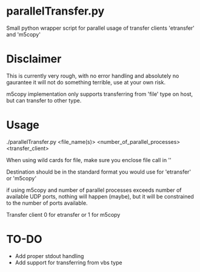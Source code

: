 # parallelTransfer.py
Small python wrapper script for parallel usage of transfer clients 'etransfer' and 'm5copy'

# Disclaimer 

This is currently very rough, with no error handling and absolutely no gaurantee it will not do something terrible, use at your own risk.

m5copy implementation only supports transferring from 'file' type on host, but can transfer to other type.

# Usage 

./parallelTransfer.py <file_name(s)> <destination> <number_of_parallel_processes> <transfer_client>

When using wild cards for file, make sure you enclose file call in ''

Destination should be in the standard format you would use for 'etransfer' or 'm5copy'

if using m5copy and number of parallel processes exceeds number of available UDP ports, nothing will happen (maybe), but it will be constrained to the number of ports available.

Transfer client 0 for etransfer or 1 for m5copy

# TO-DO

* Add proper stdout handling
* Add support for transferring from vbs type